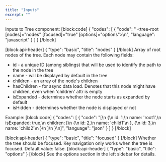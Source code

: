 ```yaml
---
title: "Inputs"
excerpt: ""
---
```

Inputs to Tree component:
[block:code]
{
  "codes": [
    {
      "code": "    <tree-root [nodes]=\"nodes\" [focused]=\"true\" [options]=\"options\"></tree-root>\n",
      "language": "javascript"
    }
  ]
}
[/block]

[block:api-header]
{
  "type": "basic",
  "title": "nodes"
}
[/block]
Array of root nodes of the tree.
Each node may contain the following fields:
- id - a unique ID (among siblings) that will be used to identify the path to the node in the tree
- name - will be displayed by default in the tree
- children - an array of the node's children
- hasChildren - for async data load. Denotes that this node might have children, even when 'children' attr is empty
- isExpanded - determines whether the node starts as expanded by default
- isHidden - determines whether the node is displayed or not

Example:
[block:code]
{
  "codes": [
    {
      "code": "[\n  {\n    id: 1,\n    name: 'root1',\n    isExpanded: true,\n    children: [\n      {\n        id: 2,\n        name: 'child1'\n      }, {\n        id: 3,\n        name: 'child2'\n      }\n    ]\n  }\n]",
      "language": "json"
    }
  ]
}
[/block]

[block:api-header]
{
  "type": "basic",
  "title": "focused"
}
[/block]
Whether the tree should be focused. Key navigation only works when the tree is focused.
Default value: false.
[block:api-header]
{
  "type": "basic",
  "title": "options"
}
[/block]
See the options section in the left sidebar for details.